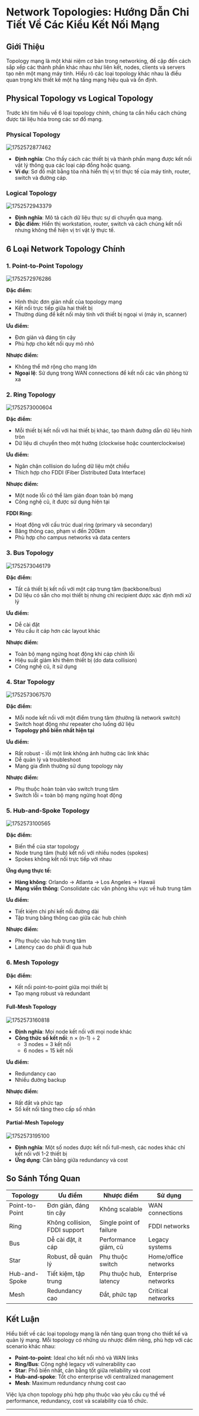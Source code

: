 # Network Topologies: Hướng Dẫn Chi Tiết Về Các Kiểu Kết Nối Mạng

## Giới Thiệu

Topology mạng là một khái niệm cơ bản trong networking, đề cập đến cách sắp xếp các thành phần khác nhau như liên kết, nodes, clients và servers tạo nên một mạng máy tính. Hiểu rõ các loại topology khác nhau là điều quan trọng khi thiết kế một hạ tầng mạng hiệu quả và ổn định.

## Physical Topology vs Logical Topology

Trước khi tìm hiểu về 6 loại topology chính, chúng ta cần hiểu cách chúng được tài liệu hóa trong các sơ đồ mạng.

### Physical Topology

![1752572877462](image/05.network-topology/1752572877462.png)

- **Định nghĩa**: Cho thấy cách các thiết bị và thành phần mạng được kết nối vật lý thông qua các loại cáp đồng hoặc quang.
- **Ví dụ**: Sơ đồ mặt bằng tòa nhà hiển thị vị trí thực tế của máy tính, router, switch và đường cáp.

### Logical Topology

![1752572943379](image/05.network-topology/1752572943379.png)

- **Định nghĩa**: Mô tả cách dữ liệu thực sự di chuyển qua mạng.
- **Đặc điểm**: Hiển thị workstation, router, switch và cách chúng kết nối nhưng không thể hiện vị trí vật lý thực tế.

## 6 Loại Network Topology Chính

### 1. Point-to-Point Topology

![1752572976286](image/05.network-topology/1752572976286.png)

**Đặc điểm:**

- Hình thức đơn giản nhất của topology mạng
- Kết nối trực tiếp giữa hai thiết bị
- Thường dùng để kết nối máy tính với thiết bị ngoại vi (máy in, scanner)

**Ưu điểm:**

- Đơn giản và đáng tin cậy
- Phù hợp cho kết nối quy mô nhỏ

**Nhược điểm:**

- Không thể mở rộng cho mạng lớn
- **Ngoại lệ**: Sử dụng trong WAN connections để kết nối các văn phòng từ xa

### 2. Ring Topology

![1752573000604](image/05.network-topology/1752573000604.png)

**Đặc điểm:**

- Mỗi thiết bị kết nối với hai thiết bị khác, tạo thành đường dẫn dữ liệu hình tròn
- Dữ liệu di chuyển theo một hướng (clockwise hoặc counterclockwise)

**Ưu điểm:**

- Ngăn chặn collision do luồng dữ liệu một chiều
- Thích hợp cho FDDI (Fiber Distributed Data Interface)

**Nhược điểm:**

- Một node lỗi có thể làm gián đoạn toàn bộ mạng
- Công nghệ cũ, ít được sử dụng hiện tại

**FDDI Ring:**

- Hoạt động với cấu trúc dual ring (primary và secondary)
- Băng thông cao, phạm vi đến 200km
- Phù hợp cho campus networks và data centers

### 3. Bus Topology

![1752573046179](image/05.network-topology/1752573046179.png)

**Đặc điểm:**

- Tất cả thiết bị kết nối với một cáp trung tâm (backbone/bus)
- Dữ liệu có sẵn cho mọi thiết bị nhưng chỉ recipient được xác định mới xử lý

**Ưu điểm:**

- Dễ cài đặt
- Yêu cầu ít cáp hơn các layout khác

**Nhược điểm:**

- Toàn bộ mạng ngừng hoạt động khi cáp chính lỗi
- Hiệu suất giảm khi thêm thiết bị (do data collision)
- Công nghệ cũ, ít sử dụng

### 4. Star Topology

![1752573067570](image/05.network-topology/1752573067570.png)

**Đặc điểm:**

- Mỗi node kết nối với một điểm trung tâm (thường là network switch)
- Switch hoạt động như repeater cho luồng dữ liệu
- **Topology phổ biến nhất hiện tại**

**Ưu điểm:**

- Rất robust - lỗi một link không ảnh hưởng các link khác
- Dễ quản lý và troubleshoot
- Mạng gia đình thường sử dụng topology này

**Nhược điểm:**

- Phụ thuộc hoàn toàn vào switch trung tâm
- Switch lỗi = toàn bộ mạng ngừng hoạt động

### 5. Hub-and-Spoke Topology

![1752573100565](image/05.network-topology/1752573100565.png)

**Đặc điểm:**

- Biến thể của star topology
- Node trung tâm (hub) kết nối với nhiều nodes (spokes)
- Spokes không kết nối trực tiếp với nhau

**Ứng dụng thực tế:**

- **Hàng không**: Orlando → Atlanta → Los Angeles → Hawaii
- **Mạng viễn thông**: Consolidate các văn phòng khu vực về hub trung tâm

**Ưu điểm:**

- Tiết kiệm chi phí kết nối đường dài
- Tập trung băng thông cao giữa các hub chính

**Nhược điểm:**

- Phụ thuộc vào hub trung tâm
- Latency cao do phải đi qua hub

### 6. Mesh Topology

**Đặc điểm:**

- Kết nối point-to-point giữa mọi thiết bị
- Tạo mạng robust và redundant

#### Full-Mesh Topology

![1752573160818](image/05.network-topology/1752573160818.png)

- **Định nghĩa**: Mọi node kết nối với mọi node khác
- **Công thức số kết nối**: n × (n-1) ÷ 2
  - 3 nodes = 3 kết nối
  - 6 nodes = 15 kết nối

**Ưu điểm:**

- Redundancy cao
- Nhiều đường backup

**Nhược điểm:**

- Rất đắt và phức tạp
- Số kết nối tăng theo cấp số nhân

#### Partial-Mesh Topology

![1752573195100](image/05.network-topology/1752573195100.png)

- **Định nghĩa**: Một số nodes được kết nối full-mesh, các nodes khác chỉ kết nối với 1-2 thiết bị
- **Ứng dụng**: Cân bằng giữa redundancy và cost

## So Sánh Tổng Quan

| Topology       | Ưu điểm                       | Nhược điểm              | Sử dụng              |
| -------------- | ----------------------------- | ----------------------- | -------------------- |
| Point-to-Point | Đơn giản, đáng tin cậy        | Không scalable          | WAN connections      |
| Ring           | Không collision, FDDI support | Single point of failure | FDDI networks        |
| Bus            | Dễ cài đặt, ít cáp            | Performance giảm, cũ    | Legacy systems       |
| Star           | Robust, dễ quản lý            | Phụ thuộc switch        | Home/office networks |
| Hub-and-Spoke  | Tiết kiệm, tập trung          | Phụ thuộc hub, latency  | Enterprise networks  |
| Mesh           | Redundancy cao                | Đắt, phức tạp           | Critical networks    |

## Kết Luận

Hiểu biết về các loại topology mạng là nền tảng quan trọng cho thiết kế và quản lý mạng. Mỗi topology có những ưu nhược điểm riêng, phù hợp với các scenario khác nhau:

- **Point-to-point**: Ideal cho kết nối nhỏ và WAN links
- **Ring/Bus**: Công nghệ legacy với vulnerability cao
- **Star**: Phổ biến nhất, cân bằng tốt giữa reliability và cost
- **Hub-and-spoke**: Tốt cho enterprise với centralized management
- **Mesh**: Maximum redundancy nhưng cost cao

Việc lựa chọn topology phù hợp phụ thuộc vào yêu cầu cụ thể về performance, redundancy, cost và scalability của tổ chức.

---
